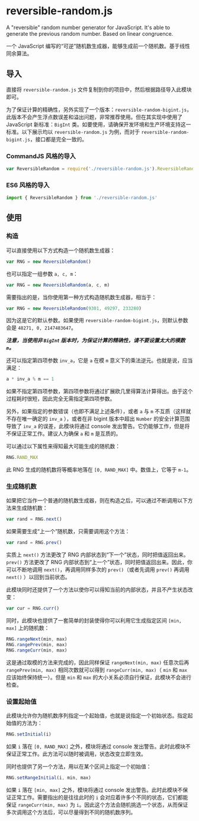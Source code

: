 # reversible-random.js
A "reversible" random number generator for JavaScript. It's able to generate the previous random number. Based on linear congruence.

一个 JavaScript 编写的“可逆”随机数生成器，能够生成前一个随机数。基于线性同余算法。

## 导入
直接将 `reversible-random.js` 文件复制到你的项目中，然后根据路径导入此模块即可。

为了保证计算的精确性，另外实现了一个版本：`reversible-random-bigint.js`，此版本不会产生浮点数误差和溢出问题，非常推荐使用。但在其实现中使用了 JavaScript 新标准：`BigInt` 类。如要使用，请确保开发环境和生产环境支持这一标准。以下展示均以 `reversible-random.js` 为例，而对于 `reversible-random-bigint.js`，接口都是完全一致的。

### CommandJS 风格的导入
```js
var ReversibleRandom = require('./reversible-random.js').ReversibleRandom
```

### ES6 风格的导入
```js
import { ReversibleRandom } from './reversible-random.js'
```

## 使用

### 构造
可以直接使用以下方式构造一个随机数生成器：

```js
var RNG = new ReversibleRandom()
```

也可以指定一组参数 `a, c, m`：

```js
var RNG = new ReversibleRandom(a, c, m)
```

需要指出的是，当你使用第一种方式构造随机数生成器，相当于：

```js
var RNG = new ReversibleRandom(9301, 49297, 233280)
```

因为这是它的默认参数。如果使用 `reversible-random-bigint.js`，则默认参数会是 `48271, 0, 2147483647`。

***注意，当使用非 `BigInt` 版本时，为保证计算的精确性，请不要设置太大的模数 `m`。***

还可以指定第四项参数 `inv_a`，它是 `a` 在模 `m` 意义下的乘法逆元。也就是说，应当满足：

```js
a * inv_a % m == 1
```

如果不指定第四项参数，第四项参数将通过扩展欧几里得算法计算得出。由于这个过程耗时很短，因此完全无需指定第四项参数。

另外，如果指定的参数错误（也即不满足上述条件），或者 `a` 与 `m` 不互质（这样就不存在唯一确定的 `inv_a` ），或者在非 bigint 版本中超出 `Number` 的安全计算范围导致了 `inv_a` 的误差，此模块将通过 console 发出警告。它仍能够工作，但是将不保证正常工作。建议人为确保 `a` 和 `m` 是互质的。

可以通过以下属性来得知最大可能生成的随机数：

```js
RNG.RAND_MAX
```

此 RNG 生成的随机数将等概率地落在 `[0, RAND_MAX]` 中。数值上，它等于 `m-1`。

### 生成随机数
如果把它当作一个普通的随机数生成器，则在构造之后，可以通过不断调用以下方法来生成随机数：

```js
var rand = RNG.next()
```

如果需要生成“上一个”随机数，只需要调用这个方法：

```js
var rand = RNG.prev()
```

实质上 `next()` 方法更改了 RNG 内部状态到“下一个”状态，同时把值返回出来。`prev()` 方法更改了 RNG 内部状态到“上一个”状态，同时把值返回出来。因此，你可以不断地调用 `next()`，再调用同样多次的 `prev()`（或者先调用 `prev()` 再调用 `next()` ）以回到当前状态。

此模块同时还提供了一个方法以使你可以得知当前的内部状态，并且不产生状态改变：

```js
var cur = RNG.curr()
```

同时，此模块也提供了一套简单的封装使得你可以利用它生成指定区间 `[min, max]` 上的随机数：

```js
RNG.rangeNext(min, max)
RNG.rangePrev(min, max)
RNG.rangeCurr(min, max)
```

这是通过取模的方法来完成的，因此同样保证 `rangeNext(min, max)` 任意次后再 `rangePrev(min, max)` 相同次数就可以得到 `rangeCurr(min, max)`（ `min` 和 `max` 应该始终保持统一）。但是 `min` 和 `max` 的大小关系必须自行保证，此模块不会进行检查。

### 设置起始值
此模块允许你为随机数序列指定一个起始值，也就是说指定一个初始状态。指定起始值的方法为：

```js
RNG.setInitial(i)
```

如果 `i` 落在 `[0, RAND_MAX]` 之外，模块将通过 console 发出警告。此时此模块不保证正常工作。此方法可以随时被调用，状态改变立即生效。

同时也提供了另一个方法，用以在某个区间上指定一个初始值：

```js
RNG.setRangeInitial(i, min, max)
```

如果 `i` 落在 `[min, max]` 之外，模块将通过 console 发出警告。此时此模块不保证正常工作。需要指出的是往往此时的 `i` 会对应着许多个不同的状态，它们都能保证 `rangeCurr(min, max)` 为 `i`。因此这个方法会随机挑选一个状态，从而保证多次调用这个方法后，可以尽量得到不同的随机数序列。